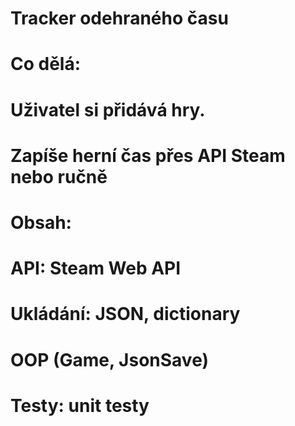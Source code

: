 # Tracker odehraného času
# Co dělá:
# Uživatel si přidává hry.
# 
# Zapíše herní čas přes API Steam nebo ručně
# 
# Obsah:
# API: Steam Web API
# 
# Ukládání: JSON, dictionary
# 
# OOP (Game, JsonSave)
# 
# Testy: unit testy
